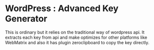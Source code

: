 # WordPress : Advanced Key Generator
This is ordinary but it relies on the traditional way of wordpress api. It extracts each key from api and make optimizes for other platforms like WebMatrix and also it has plugin zeroclipboard to copy the key directly.
